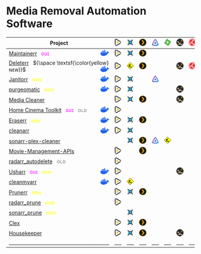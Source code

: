 # Media Removal Automation Software
| Project                                                                                                                                                                                                                          | ![radarr](assets/radarr.svg) | ![sonarr](assets/sonarr.svg)             | ![plex](assets/plex.svg) | ![jellyfin](assets/jellyfin.svg) | ![emby](assets/emby.svg)                 | ![tautulli](assets/tautulli.svg) | ![trakt](assets/trakt.svg) | ![overseerr](assets/overseerr.svg) | ![jellyseerr](assets/jellyseerr.svg) | ![qbittorrent](assets/qbittorrent.svg)   | ![transmission](assets/transmission.svg) | Role                                                                  | Saltbox Compose             |
|----------------------------------------------------------------------------------------------------------------------------------------------------------------------------------------------------------------------------------|------------------------------|------------------------------------------|--------------------------|----------------------------------|------------------------------------------|----------------------------------|----------------------------|------------------------------------|--------------------------------------|------------------------------------------|------------------------------------------|-----------------------------------------------------------------------|-----------------------------|
| [Maintainerr](https://github.com/jorenn92/Maintainerr)   &nbsp; <span style="color:magenta">ɢᴜɪ</span> <img align="right" height="16" src="assets/docker.svg">                                                                   | ![radarr](assets/radarr.svg) | ![sonarr](assets/sonarr.svg)             | ![plex](assets/plex.svg) |                                  |                                          |                                  |                            | ![overseerr](assets/overseerr.svg) |                                      |                                          |                                          | [🔗](https://github.com/saltyorg/Sandpit/tree/main/roles/maintainerr) |                             |
| [Deleterr](https://github.com/rfsbraz/deleterr)   &nbsp; ${\space \textsf{\color{yellow}ɴᴇᴡ}}$                          <img align="right" height="16" src="assets/docker.svg"/>                                                 | ![radarr](assets/radarr.svg) | ![construction](assets/construction.svg) | ![plex](assets/plex.svg) |                                  |                                          | ![tautulli](assets/tautulli.svg) | ![trakt](assets/trakt.svg) |                                    |                                      |                                          |                                          |                                                                       |                             |
| [Janitorr](https://github.com/Schaka/janitorr)   &nbsp; <span style="color:yellow">ɴᴇᴡ</span>                            <img align="right" height="16" src="assets/docker.svg">                                                 | ![radarr](assets/radarr.svg) | ![sonarr](assets/sonarr.svg)             |                          | ![jellyfin](assets/jellyfin.svg) |                                          |                                  |                            |                                    | ![jellyseerr](assets/jellyseerr.svg) | ![construction](assets/construction.svg) | ![construction](assets/construction.svg) |                                                                       |                             |
| [purgeomatic](https://github.com/ASK-ME-ABOUT-LOOM/purgeomatic)   &nbsp; <span style="color:yellow">ɴᴇᴡ</span>           <img align="right" height="16" src="assets/docker.svg">                                                 | ![radarr](assets/radarr.svg) | ![sonarr](assets/sonarr.svg)             |                          |                                  |                                          | ![tautulli](assets/tautulli.svg) |                            | ![overseerr](assets/overseerr.svg) |                                      |                                          |                                          |                                                                       |                             |
| [Media Cleaner](https://github.com/Supergamer1337/media-cleaner)                                                                                                                                                                 | ![radarr](assets/radarr.svg) | ![sonarr](assets/sonarr.svg)             | ![plex](assets/plex.svg) |                                  |                                          | ![tautulli](assets/tautulli.svg) |                            | ![overseerr](assets/overseerr.svg) |                                      |                                          |                                          |                                                                       |                             |
| [Home Cinema Toolkit](https://github.com/luluhoc/home-cinema-toolkit)   &nbsp; <span style="color:magenta">ɢᴜɪ</span>   &nbsp; <span style="color:grey">ᴏʟᴅ</span>     <img align="right" height="16" src="assets/docker.svg">   | ![radarr](assets/radarr.svg) |                                          |                          |                                  |                                          |                                  |                            |                                    |                                      |                                          |                                          |                                                                       |                             |
| [Eraserr](https://github.com/everettsouthwick/Eraserr)   &nbsp; <span style="color:yellow">ɴᴇᴡ</span>                    <img align="right" height="16" src="assets/docker.svg">                                                 | ![radarr](assets/radarr.svg) | ![sonarr](assets/sonarr.svg)             | ![plex](assets/plex.svg) |                                  |                                          |                                  |                            | ![overseerr](assets/overseerr.svg) |                                      |                                          |                                          |                                                                       |                             |
| [cleanarr](https://github.com/hrenard/cleanarr)                          <img align="right" height="16" src="assets/docker.svg">                                                                                                 | ![radarr](assets/radarr.svg) | ![sonarr](assets/sonarr.svg)             |                          |                                  |                                          |                                  |                            |                                    |                                      |                                          |                                          |                                                                       |                             |
| [sonarr-plex-cleaner](https://github.com/antifuchs/sonarr-plex-cleaner)                                                                                                                                                          |                              | ![sonarr](assets/sonarr.svg)             | ![plex](assets/plex.svg) | ![jellyfin](assets/jellyfin.svg) | ![construction](assets/construction.svg) |                                  |                            |                                    |                                      |                                          |                                          |                                                                       |                             |
| [Movie-Management-APIs](https://github.com/Shadow229/Server-API-Calls)                                                                                                                                                           | ![radarr](assets/radarr.svg) |                                          | ![plex](assets/plex.svg) |                                  |                                          |                                  |                            | ![overseerr](assets/overseerr.svg) |                                      |                                          |                                          |                                                                       |                             |
| [radarr_autodelete](https://github.com/JCSynthTux/radarr_autodelete)   &nbsp; <span style="color:grey">ᴏʟᴅ</span>                                                                                                                | ![radarr](assets/radarr.svg) |                                          |                          |                                  |                                          |                                  |                            |                                    |                                      |                                          |                                          |                                                                       |                             |
| [Usharr](https://github.com/nicholasodonnell/usharr)   &nbsp; <span style="color:magenta">ɢᴜɪ</span>    &nbsp; <span style="color:yellow">ɴᴇᴡ</span>                     <img align="right" height="16" src="assets/docker.svg"> | ![radarr](assets/radarr.svg) |                                          |                          |                                  |                                          | ![tautulli](assets/tautulli.svg) |                            |                                    |                                      |                                          |                                          |                                                                       |                             |
| [cleanmyarr](https://github.com/navilg/cleanmyarr)                       <img align="right" height="16" src="assets/docker.svg">                                                                                                 | ![radarr](assets/radarr.svg) | ![construction](assets/construction.svg) |                          |                                  |                                          |                                  |                            |                                    |                                      |                                          |                                          |                                                                       |                             |
| [Prunerr](https://github.com/JakeLunn/prunerr)   &nbsp; <span style="color:yellow">ɴᴇᴡ</span>                                                                                                                                    | ![radarr](assets/radarr.svg) | ![sonarr](assets/sonarr.svg)             | ![plex](assets/plex.svg) |                                  |                                          |                                  |                            | ![overseerr](assets/overseerr.svg) |                                      |                                          |                                          |                                                                       |                             |
| [radarr_prune](https://github.com/marc0janssen/radarr_prune)   &nbsp; <span style="color:yellow">ɴᴇᴡ</span>                                                                                                                      | ![radarr](assets/radarr.svg) |                                          |                          |                                  |                                          |                                  |                            |                                    |                                      |                                          |                                          |                                                                       |                             |
| [sonarr_prune](https://github.com/marc0janssen/sonarr_prune)   &nbsp; <span style="color:yellow">ɴᴇᴡ</span>                                                                                                                      |                              | ![sonarr](assets/sonarr.svg)             |                          |                                  |                                          |                                  |                            |                                    |                                      |                                          |                                          |                                                                       |                             |
| [Clex](https://github.com/NCRoxas/clex)                                                                                                                                                                                          | ![radarr](assets/radarr.svg) | ![sonarr](assets/sonarr.svg)             | ![plex](assets/plex.svg) |                                  |                                          |                                  |                            |                                    |                                      |                                          |                                          |                                                                       |                             |
| [Housekeeper](https://github.com/mattburchett/Housekeeper)                                                                                                                                                                       | ![radarr](assets/radarr.svg) | ![sonarr](assets/sonarr.svg)             | ![plex](assets/plex.svg) |                                  |                                          | ![tautulli](assets/tautulli.svg) |                            |                                    |                                      |                                          |                                          |                                                                       |                             |
| __________________________________________                                                                                                                                                                                       | ___                          | ___                                      | ___                      | ___                              | ___                                      | ___                              | ___                        | ___                                | ___                                  | ___                                      | ___                                      |                                                                       | ___________________________ |